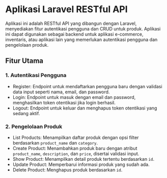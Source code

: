 # Aplikasi Laravel RESTful API

Aplikasi ini adalah RESTful API yang dibangun dengan Laravel, menyediakan fitur autentikasi pengguna dan CRUD untuk produk. Aplikasi ini dapat digunakan sebagai backend untuk aplikasi e-commerce, inventaris, atau aplikasi lain yang memerlukan autentikasi pengguna dan pengelolaan produk.

## Fitur Utama

### 1. Autentikasi Pengguna
- Register: Endpoint untuk mendaftarkan pengguna baru dengan validasi data input seperti nama, email, dan password.
- Login: Endpoint untuk masuk dengan email dan password, menghasilkan token otentikasi jika login berhasil.
- Logout: Endpoint untuk keluar dan menghapus token otentikasi yang sedang aktif.

### 2. Pengelolaan Produk
- List Products: Menampilkan daftar produk dengan opsi filter berdasarkan `product_name` dan `category`.
- Create Product: Menambahkan produk baru dengan atribut `product_name`, `description`, dan `price`, disertai validasi input.
- Show Product: Menampilkan detail produk tertentu berdasarkan `id`.
- Update Product: Memperbarui informasi produk yang sudah ada.
- Delete Product: Menghapus produk berdasarkan `id`.

